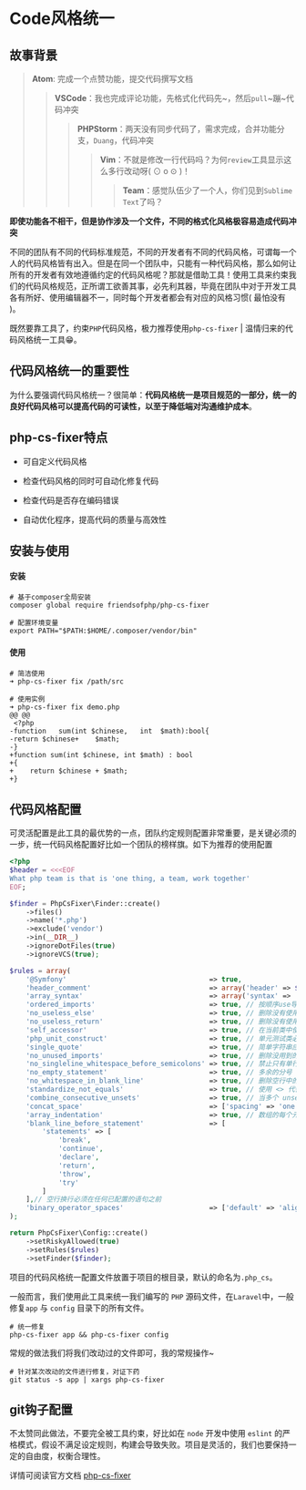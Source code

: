 # Code风格统一

## 故事背景

> **Atom**: 完成一个点赞功能，提交代码撰写文档
>
> > **VSCode**：我也完成评论功能，先格式化代码先~，然后`pull`~蹦~代码冲突
> >
> > > **PHPStorm**：两天没有同步代码了，需求完成，合并功能分支，`Duang`，代码冲突
> > >
> > > > **Vim**：不就是修改一行代码吗？为何`review`工具显示这么多行改动呀( ⊙ o ⊙ )！
> > > >
> > > > > **Team**：感觉队伍少了一个人，你们见到`Sublime Text`了吗？

**即使功能各不相干，但是协作涉及一个文件，不同的格式化风格极容易造成代码冲突**

不同的团队有不同的代码标准规范，不同的开发者有不同的代码风格，可谓每一个人的代码风格皆有出入。但是在同一个团队中，只能有一种代码风格，那么如何让所有的开发者有效地遵循约定的代码风格呢？那就是借助工具！使用工具来约束我们的代码风格规范，正所谓工欲善其事，必先利其器，毕竟在团队中对于开发工具各有所好、使用编辑器不一，同时每个开发者都会有对应的风格习惯( 最怕没有 )。

既然要靠工具了，约束`PHP`代码风格，极力推荐使用`php-cs-fixer` | 温情归来的代码风格统一工具😁。



## 代码风格统一的重要性

为什么要强调代码风格统一？很简单：**代码风格统一是项目规范的一部分，统一的良好代码风格可以提高代码的可读性，以至于降低端对沟通维护成本**。



## php-cs-fixer特点

- 可自定义代码风格

- 检查代码风格的同时可自动化修复代码

- 检查代码是否存在编码错误

- 自动优化程序，提高代码的质量与高效性



## 安装与使用

#### 安装

```shell
# 基于composer全局安装
composer global require friendsofphp/php-cs-fixer

# 配置环境变量
export PATH="$PATH:$HOME/.composer/vendor/bin"
```

#### 使用

```shell
# 简洁使用
➜ php-cs-fixer fix /path/src

# 使用实例
➜ php-cs-fixer fix demo.php
@@ @@
 <?php
-function   sum(int $chinese,   int  $math):bool{
-return $chinese+    $math;
-}
+function sum(int $chinese, int $math) : bool
+{
+    return $chinese + $math;
+}
```



## 代码风格配置

可灵活配置是此工具的最优势的一点，团队约定规则配置非常重要，是关键必须的一步，统一代码风格配置好比如一个团队的榜样旗。如下为推荐的使用配置

```php
<?php
$header = <<<EOF
What php team is that is 'one thing, a team, work together'
EOF;

$finder = PhpCsFixer\Finder::create()
    ->files()
    ->name('*.php')
    ->exclude('vendor')
    ->in(__DIR__)
    ->ignoreDotFiles(true)
    ->ignoreVCS(true);

$rules = array(
    '@Symfony'                                   => true,
    'header_comment'                             => array('header' => $header),
    'array_syntax'                               => array('syntax' => 'short'),
    'ordered_imports'                            => true, // 按顺序use导入
    'no_useless_else'                            => true, // 删除没有使用的else节点
    'no_useless_return'                          => true, // 删除没有使用的return语句
    'self_accessor'                              => true, // 在当前类中使用 self 代替类名
    'php_unit_construct'                         => true, // 单元测试类必须有构建函数
    'single_quote'                               => true, // 简单字符串应该使用单引号代替双引号
    'no_unused_imports'                          => true, // 删除没用到的use
    'no_singleline_whitespace_before_semicolons' => true, // 禁止只有单行空格和分号的写法
    'no_empty_statement'                         => true, // 多余的分号
    'no_whitespace_in_blank_line'                => true, // 删除空行中的空格
    'standardize_not_equals'                     => true, // 使用 <> 代替 !=
    'combine_consecutive_unsets'                 => true, // 当多个 unset 使用的时候，合并处理
    'concat_space'                               => ['spacing' => 'one'], // .拼接必须有空格分割
    'array_indentation'                          => true, // 数组的每个元素必须缩进一次
    'blank_line_before_statement'                => [
        'statements' => [
            'break',
            'continue',
            'declare',
            'return',
            'throw',
            'try'
        ]
    ],// 空行换行必须在任何已配置的语句之前
    'binary_operator_spaces'                     => ['default' => 'align_single_space'], //等号对齐、数字箭头符号对齐
);

return PhpCsFixer\Config::create()
    ->setRiskyAllowed(true)
    ->setRules($rules)
    ->setFinder($finder);
```

项目的代码风格统一配置文件放置于项目的根目录，默认的命名为`.php_cs`。

一般而言，我们使用此工具来统一我们编写的 `PHP` 源码文件，在`Laravel`中，一般修复`app` 与 `config` 目录下的所有文件。

```shell
# 统一修复
php-cs-fixer app && php-cs-fixer config
```

常规的做法我们将我们改动过的文件即可，我的常规操作~

```shell
# 针对某次改动的文件进行修复，对证下药
git status -s app | xargs php-cs-fixer 
```



## git钩子配置

不太赞同此做法，不要完全被工具约束，好比如在 `node` 开发中使用 `eslint` 的严格模式，假设不满足设定规则，构建会导致失败。项目是灵活的，我们也要保持一定的自由度，权衡合理性。



详情可阅读官方文档 [php-cs-fixer](https://github.com/FriendsOfPHP/PHP-CS-Fixer)



































